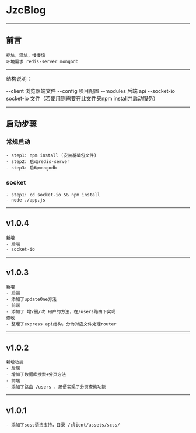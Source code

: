 # JzcBlog

---

## 前言
```
挖坑，深坑，慢慢填
环境需求 redis-server mongodb
```
---
结构说明：

--client 浏览器端文件
--config 项目配置
--modules 后端 api
--socket-io socket-io 文件（若使用则需要在此文件夹npm install并启动服务）

---

## 启动步骤
### 常规启动
```
- step1: npm install (安装基础包文件)
- step2: 启动redis-server
- step3: 启动mongodb
```
### socket
```
- step1: cd socket-io && npm install
- node ./app.js
```

---

## v1.0.4
```
新增
- 后端
- socket-io
```
---
## v1.0.3
```
新增
- 后端
- 添加了updateOne方法
- 前端
- 添加了 增/删/改 用户的方法，在/users路由下实现
修改
- 整理了express api结构，分为对应文件处理router
```
---
## v1.0.2
```
新增功能
- 后端
- 增加了数据库搜索+分页方法
- 前端
- 添加了路由 /users ，简便实现了分页查询功能
```
---
## v1.0.1
```
- 添加了scss语法支持，目录 /client/assets/scss/
```